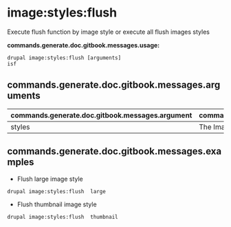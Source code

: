 # image:styles:flush
Execute flush function by image style or execute all flush images styles

**commands.generate.doc.gitbook.messages.usage:**
```
drupal image:styles:flush [arguments]
isf
```

## commands.generate.doc.gitbook.messages.arguments
commands.generate.doc.gitbook.messages.argument | commands.generate.doc.gitbook.messages.details
---------|-------------
styles | The Images Styles name.

## commands.generate.doc.gitbook.messages.examples
* Flush large image style
```
drupal image:styles:flush  large
```
* Flush thumbnail image style
```
drupal image:styles:flush  thumbnail
```

